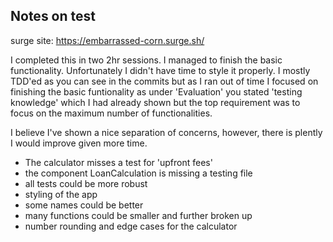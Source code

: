 ## Notes on test

surge site: https://embarrassed-corn.surge.sh/

I completed this in two 2hr sessions. I managed to finish the basic functionality. Unfortunately I didn't have time to style it properly. I mostly TDD'ed as you can see in the commits but as I ran out of time I focused on finishing the basic funtionality as under 'Evaluation' you stated 'testing knowledge' which I had already shown but the top requirement was to focus on the maximum number of functionalities.

I believe I've shown a nice separation of concerns, however, there is plently I would improve given more time.

- The calculator misses a test for 'upfront fees'
- the component LoanCalculation is missing a testing file
- all tests could be more robust
- styling of the app
- some names could be better
- many functions could be smaller and further broken up
- number rounding and edge cases for the calculator
